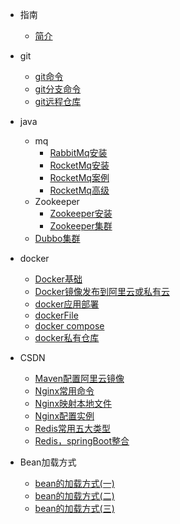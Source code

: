 <!-- 侧边栏 目录 -->

- 指南
    - [简介](/README.md)

- git
    - [git命令](/git/git.md)
    - [git分支命令](/git/gitfz.md)
    - [git远程仓库](/git/gityc.md)
- java
  - mq
    - [RabbitMq安装](/java/rabbitMq_az.md)
    - [RocketMq安装](/java/RocketMq-01.md)
    - [RocketMq案例](/java/RocketMq-02.md)
    - [RocketMq高级](/java/RocketMq-03.md)
  - Zookeeper
    - [Zookeeper安装](/java/ZooKeeper-01.md)
    - [Zookeeper集群](/java/Zookeeper-02.md)
  - [Dubbo集群](/java/dubbo-admin.md)
- docker
    - [Docker基础](/docker/docker_jc.md)
    - [Docker镜像发布到阿里云或私有云](/docker/docker_al.md)
    - [docker应用部署](/docker/dockerRq.md)
    - [dockerFile](/docker/dokcer_file.md)
    - [docker compose](/docker/docker_Compose.md)
    - [docker私有仓库](/docker/docker_sy.md)

[//]: # (- 短视频去水印类)

[//]: # (    - [聚合短视频无水印解析]&#40;/video_vm/jh/README.md&#41;)

[//]: # (    - [抖音无水印解析（含极速版）]&#40;/video_vm/dy/README.md&#41;)

[//]: # (    - [抖音火山版无水印解析]&#40;/video_vm/hs/README.md&#41;)

[//]: # (    - [快手无水印解析]&#40;/video_vm/ks/README.md&#41;)

[//]: # (    - [快手极速版无水印解析]&#40;/video_vm/ksjs/README.md&#41;)

[//]: # (    - [皮皮虾无水印解析]&#40;/video_vm/ppx/README.md&#41;)

[//]: # (    - [皮皮搞笑水印解析]&#40;/video_vm/ppgx/README.md&#41;)

[//]: # (    - [微视无水印解析]&#40;/video_vm/ws/README.md&#41;)

[//]: # (    - [最右无水印解析]&#40;/video_vm/zy/README.md&#41;)

[//]: # (    - [绿洲无水印解析]&#40;/video_vm/lz/README.md&#41;)

[//]: # ()
[//]: # (- 图集去水印类)

[//]: # (    - [聚合短视频无水印解析]&#40;/images_vm/jh/README.md&#41;)

[//]: # (    - [抖音无水印解析（含极速版）]&#40;/images_vm/dy/README.md&#41;)

[//]: # (    - [快手无水印解析]&#40;/images_vm/ks/README.md&#41;)

[//]: # (    - [美图秀秀无水印解析]&#40;/images_vm/mtxx/README.md&#41;)

[//]: # (    - [绿洲无水印解析]&#40;/images_vm/lz/README.md&#41;)


- CSDN
    - [Maven配置阿里云镜像](/csdn/maven.md)
    - [Nginx常用命令](/csdn/nginx_Ml.md)
    - [Nginx映射本地文件](/csdn/nginx_ys.md)
    - [Nginx配置实例](/csdn/nginx_sl.md)
    - [Redis常用五大类型](/csdn/redis_type.md)
    - [Redis，springBoot整合](/csdn/redis_sringboot.md)
    

- Bean加载方式
    - [bean的加载方式(一)](/spring/bean1.md)
    - [bean的加载方式(二)](/spring/bean2.md)
    - [bean的加载方式(三)](/spring/bean3.md)
